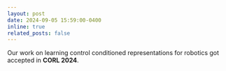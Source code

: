 ```yaml
---
layout: post
date: 2024-09-05 15:59:00-0400
inline: true
related_posts: false
---
```


Our work on learning control conditioned representations for robotics got accepted in **CORL 2024**. 
 
